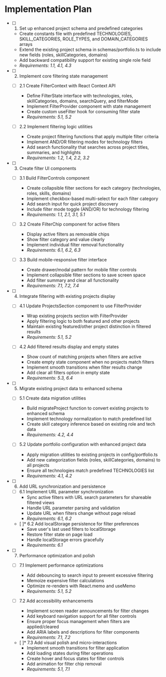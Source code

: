 # Implementation Plan

- [ ] 1. Set up enhanced project schema and predefined categories
  - Create constants file with predefined TECHNOLOGIES, SKILL_CATEGORIES, ROLE_TYPES, and DOMAIN_CATEGORIES arrays
  - Extend the existing project schema in schemas/portfolio.ts to include new fields (roles, skillCategories, domains)
  - Add backward compatibility support for existing single role field
  - _Requirements: 1.1, 4.1, 4.3_

- [ ] 2. Implement core filtering state management
  - [ ] 2.1 Create FilterContext with React Context API
    - Define FilterState interface with technologies, roles, skillCategories, domains, searchQuery, and filterMode
    - Implement FilterProvider component with state management
    - Create custom useFilter hook for consuming filter state
    - _Requirements: 5.1, 5.2_

  - [ ] 2.2 Implement filtering logic utilities
    - Create project filtering functions that apply multiple filter criteria
    - Implement AND/OR filtering modes for technology filters
    - Add search functionality that searches across project titles, summaries, and highlights
    - _Requirements: 1.2, 1.4, 2.2, 3.2_

- [ ] 3. Create filter UI components
  - [ ] 3.1 Build FilterControls component
    - Create collapsible filter sections for each category (technologies, roles, skills, domains)
    - Implement checkbox-based multi-select for each filter category
    - Add search input for quick project discovery
    - Include filter mode toggle (AND/OR) for technology filtering
    - _Requirements: 1.1, 2.1, 3.1, 5.1_

  - [ ] 3.2 Create FilterChip component for active filters
    - Display active filters as removable chips
    - Show filter category and value clearly
    - Implement individual filter removal functionality
    - _Requirements: 6.1, 6.2, 6.3_

  - [ ] 3.3 Build mobile-responsive filter interface
    - Create drawer/modal pattern for mobile filter controls
    - Implement collapsible filter sections to save screen space
    - Add filter summary and clear all functionality
    - _Requirements: 7.1, 7.2, 7.4_

- [ ] 4. Integrate filtering with existing projects display
  - [ ] 4.1 Update ProjectsSection component to use FilterProvider
    - Wrap existing projects section with FilterProvider
    - Apply filtering logic to both featured and other projects
    - Maintain existing featured/other project distinction in filtered results
    - _Requirements: 5.1, 5.2_

  - [ ] 4.2 Add filtered results display and empty states
    - Show count of matching projects when filters are active
    - Create empty state component when no projects match filters
    - Implement smooth transitions when filter results change
    - Add clear all filters option in empty state
    - _Requirements: 5.3, 6.4_

- [ ] 5. Migrate existing project data to enhanced schema
  - [ ] 5.1 Create data migration utilities
    - Build migrateProject function to convert existing projects to enhanced schema
    - Implement technology normalization to match predefined list
    - Create skill category inference based on existing role and tech data
    - _Requirements: 4.2, 4.4_

  - [ ] 5.2 Update portfolio configuration with enhanced project data
    - Apply migration utilities to existing projects in config/portfolio.ts
    - Add new categorization fields (roles, skillCategories, domains) to all projects
    - Ensure all technologies match predefined TECHNOLOGIES list
    - _Requirements: 4.1, 4.2_

- [ ] 6. Add URL synchronization and persistence
  - [ ] 6.1 Implement URL parameter synchronization
    - Sync active filters with URL search parameters for shareable filtered views
    - Handle URL parameter parsing and validation
    - Update URL when filters change without page reload
    - _Requirements: 6.1, 6.2_

  - [ ]* 6.2 Add localStorage persistence for filter preferences
    - Save user's last used filters to localStorage
    - Restore filter state on page load
    - Handle localStorage errors gracefully
    - _Requirements: 6.1_

- [ ] 7. Performance optimization and polish
  - [ ] 7.1 Implement performance optimizations
    - Add debouncing to search input to prevent excessive filtering
    - Memoize expensive filter calculations
    - Optimize re-renders with React.memo and useMemo
    - _Requirements: 5.1, 5.2_

  - [ ] 7.2 Add accessibility enhancements
    - Implement screen reader announcements for filter changes
    - Add keyboard navigation support for all filter controls
    - Ensure proper focus management when filters are applied/cleared
    - Add ARIA labels and descriptions for filter components
    - _Requirements: 7.1, 7.2_

  - [ ]* 7.3 Add visual polish and micro-interactions
    - Implement smooth transitions for filter application
    - Add loading states during filter operations
    - Create hover and focus states for filter controls
    - Add animation for filter chip removal
    - _Requirements: 5.1, 7.1_